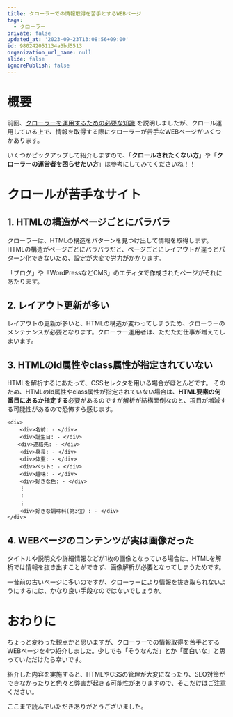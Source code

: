 ```yaml
---
title: クローラーでの情報取得を苦手とするWEBページ
tags:
  - クローラー
private: false
updated_at: '2023-09-23T13:08:56+09:00'
id: 980242051134a3bd5513
organization_url_name: null
slide: false
ignorePublish: false
---
```

# 概要

前回、[クローラーを運用するための必要な知識](https://qiita.com/ishi720/items/ce14f30d23e5c58b9ee7) を説明しましたが、クロール運用している上で、情報を取得する際にクローラーが苦手なWEBページがいくつかあります。

いくつかピックアップして紹介しますので、「**クロールされたくない方**」や「**クローラーの運営者を困らせたい方**」は参考にしてみてくださいね！！

# クロールが苦手なサイト

## 1. HTMLの構造がページごとにバラバラ

クローラーは、HTMLの構造をパターンを見つけ出して情報を取得します。
HTMLの構造がページごとにバラバラだと、ページごとにレイアウトが違うとパターン化できないため、設定が大変で労力がかかります。

「ブログ」や「WordPressなどCMS」のエディタで作成されたページがそれにあたります。

## 2. レイアウト更新が多い

レイアウトの更新が多いと、HTMLの構造が変わってしまうため、クローラーのメンテナンスが必要となります。クローラー運用者は、ただただ仕事が増えてしまいます。


## 3. HTMLのId属性やclass属性が指定されていない

HTMLを解析するにあたって、CSSセレクタを用いる場合がほとんどです。
そのため、HTMLのId属性やclass属性が指定されていない場合は、**HTML要素の何番目にあるか指定する**必要があるのですが解析が結構面倒なのと、項目が増減する可能性があるので恐怖すら感じます。


```html:こんな感じの平坦なHTML
<div>
    <div>名前: - </div>
    <div>誕生日: - </div>
　　<div>連絡先: - </div>
    <div>身長: - </div>
    <div>体重: - </div>
    <div>ペット: - </div>
    <div>趣味: - </div>
    <div>好きな色: - </div>
    ︙
    ︙
    ︙
    <div>好きな調味料(第3位）: - </div>
</div>
```

## 4. WEBページのコンテンツが実は画像だった

タイトルや説明文や詳細情報などが1枚の画像となっている場合は、HTMLを解析では情報を抜き出すことができず、画像解析が必要となってしまうためです。

一昔前の古いページに多いのですが、クローラーにより情報を抜き取られないようにするには、かなり良い手段なのではないでしょうか。

# おわりに

ちょっと変わった観点かと思いますが、クローラーでの情報取得を苦手とするWEBページを4つ紹介しました。少しでも「そうなんだ」とか「面白いな」と思っていただけたら幸いです。

紹介した内容を実施すると、HTMLやCSSの管理が大変になったり、SEO対策ができなかったりと色々と弊害が起きる可能性がありますので、そこだけはご注意ください。

ここまで読んでいただきありがとうございました。
